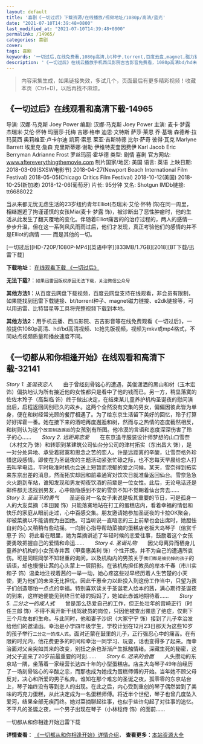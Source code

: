 ```yaml
---
layout: default
title: '喜剧《一切过后》下载资源/在线播放/视频地址/1080p/高清/蓝光'
date: "2021-07-10T14:39:48+0800"
last_modified_at: "2021-07-10T14:39:48+0800"
permalink: /14965/
categories: 喜剧
cover:
tags: 喜剧
keywords: '一切过后,在线免费看,1080p高清,bt种子,torrent,百度云盘,magnet,磁力链,迅雷下载资源'
description: '《一切过后》在线云播放手机西瓜影院吉吉影音免费看，1080p高清bd/hd未删减完整版和tc抢先枪版，mkv/mp4格式，附带bt/torrent种子、magnet/磁力链、百度云盘、网盘资源迅雷下载链接'
---
```


>内容采集生成，如果链接失效，多试几个，页面最后有更多精彩视频！收藏本页（Ctrl+D)，以后再找不麻烦。


## 《一切过后》在线观看和高清下载-14965

导演: 汉娜·马克斯 Joey Power 编剧: 汉娜·马克斯 Joey Power 主演: 麦卡·梦露 杰瑞米·艾伦·怀特 玛丽莎·托梅 吉娜·格申 迪恩·文特斯 萨莎·莱恩 乔·基瑞 森德希·拉玛莫西 奥莉维亚·卢卡尔迪 凯莉·索恩 莱亚·吉斯特德 比尔·萨奇 彼得·瓦克 Marlyne Barrett 埃里克·詹森 克里斯蒂娜·谢勒 伊维特麦奎因费伊 Karl Jacob Eric Berryman Adrianne Frost 罗丝玛丽·霍华德 类型: 剧情 喜剧 官方网站: www.aftereverythingthemovie.com 制片国家/地区: 美国 语言: 英语 上映日期: 2018-03-09(SXSW电影节) 2018-04-27(Newport Beach International Film Festival) 2018-05-05(Chicago Critics Film Festival) 2018-10-12(美国) 2018-10-25(新加坡) 2018-12-06(葡萄牙) 片长: 95分钟 又名: Shotgun IMDb链接: tt6688022

当从来都无忧无虑生活的23岁纽约青年Elliot(杰瑞米·艾伦·怀特 饰)在同一周里，相继邂逅了拘谨谨慎的女孩Mia(麦卡·梦露 饰)，被诊断出了恶性肿瘤时，他的生活从此发生了翻天覆地的变化。伴随着Elliot痛苦的的治疗过程的，两人的感情一步步升温，但在这一系列风风雨雨过后，他们才发现，真正考验他们的感情的并不是Elliot的病情 —— 而是其他的一切。


[一切过后][HD-720P/1080P-MP4][英语中字][833MB/1.7GB][2018][BT下载/迅雷下载]

**下载地址**： [在线观看下载 《一切过后》](https://www.btdx8.com/torrent/yqgh_2018.html) 


**无法下载?**：`如果迅雷因版权原因无法下载，关注微信公众号 `

**其他方法1**：从百度云网盘下载视频，百度云网盘支持在线观看，非会员有限制，如果能找到迅雷下载链接、bt/torrent种子、magnet磁力链接、e2dk链接等，可以用迅雷、比特彗星等工具将完整视频下载到本地。

**其他方法2**：用手机云播、西瓜影院、吉吉影音等在线免费观看《一切过后》，一般提供1080p高清、hd/bd高清视频、tc抢先版视频，视频为mkv或mp4格式，不同站点视频质量和播放速度不同。


## 《一切都从和你相逢开始》在线观看和高清下载-32141

*Story 1. 圣诞夜恋人*　　由于曾经刻骨铭心的遭遇，英俊潇洒的黑山和树（玉木宏 饰）偏执地认为所有接近他的女性都只是看中了他的钱而已。另一方，稍显落寞的佐佐木玲子（高梨临 饰）终于做出决定，在结束某儿童养护机构圣诞夜的慰问演出后，启程返回阔别已久的故乡。这两个全然没有交集的男女，偏偏因彼此皆为单身，便在和树经常光顾的餐厅相遇了。为了给东京生活留下美好的回忆，玲子打算好好挥霍一番。她在接下来的酒吧再度邂逅和树，然而与之热情的态度截然相反，和树则认为这个`故意制造邂逅`的女孩别有所图。他冷漠的言语和态度深深伤害了玲子的心&hellip;…　　*Story 2. 远距离恋爱*　　在东京追寻服装设计师梦想的山口雪奈（木村文乃 饰）和转职到某建筑公司仙台分公司的津村拓实（东出昌大 饰），是一对分处异地、承受着寂寞和思念之苦的恋人。许是远距离的辛酸，让雪奈格外珍惜这段感情。即使在为圣诞夜的主题活动紧张忙碌之际，也不忘每天早晨给恋人打去叫早电话，平时瞅准时机也会送上短暂而浓郁的爱之问候。某天，雪奈得到拓实来东京出差的消息，然而拓实却因和前辈通宵对饮次日就准备返回仙台。雪奈急急火火跑到车站，谁知发现和男友彻夜饮酒的前辈是一位女性。此后，无论电话还是邮件都无法找到男友，心中隐隐感到不安的雪奈不知不觉朝着仙台奔去……　　*Story 3. 圣诞节的勇气*　　圣诞夜对一名女子来说是极其重要的节日，可是孤身一人的大友菜摘（本田翼 饰）只能落寞地站在打工的蛋糕店内，看着幸福的情侣和快乐的家庭从眼前走过，心中百感交集。朋友邀请她参加圣诞夜的卡拉OK聚会，却被菜摘以不能请假为由回绝。可当听说一直暗恋的三上前辈也会出席时，她胆怯自封的心又稍稍有些动摇。一向耐心指导帮助菜摘的蛋糕店老板大岛琴子（倍赏千恵子 饰）将此看在眼里，她为菜摘讲述了年轻时候的恋爱往事，鼓励着这个女孩要勇敢把握自己的爱情和命运&hellip;…　　*Story 4. 圣诞礼物*　　因父母离异而栖身儿童养护机构的小女孩寺井茜（甲斐惠美利 饰）个性开朗，并不为自己的遭遇所哀伤。可是同班同学不知轻重的询问，以及机构内的男孩关于`我们都是被扔掉的孩子`的话语，却也慢慢让茜的心头蒙上一层阴影。在该机构担任教员的岸本千春（市川实和子 饰）温柔地注视着茜的一举一动，她心疼这些过早经历着人生苦楚的小天使，更为他们的未来无比担忧。因此千惠全力以赴投入到这份工作当中，只望为孩子们创造哪怕一点点的幸福。特别喜欢读关于圣诞老人绘本的茜，满心期待圣诞夜的到来，这样她便能见到终日忙碌的妈妈了，她如此赤诚地期待着……　　*Story 5. 二分之一的成人式*　　曾是那么热爱自己的工作，但正处壮年的宫崎正行（时任三郎 饰）不得不离开新干线驾驶员的岗位，只因他被查出罹患了绝症，仅剩下三个月左右的生命。与此同时，他和妻子沙织（大冢宁宁 饰）接到了儿子幸治发给他们的邀请函。幸治是小学四年级学生，学校计划在12月23日那天为这些10岁的孩子举行`二分之一的成人式`。面对还蒙在鼓里的儿子，正行强忍心中的痛苦。在有限的时光内，他花费更多的时间和幸治一同学习、玩耍，话也变得多了起来。而幸治面对父亲突如其来的改变，别扭之余也渐渐产生抵触情绪。深藏生死的秘密，这对父子迎来了20岁前最重要的时刻&hellip;…　　*Story 6. 迟来的会面*　　人头攒动的东京站一隅，坐落着一家经营长达四十年的小型蛋糕店。店主大岛琴子49年前经历了一场刻骨铭心的辛酸之恋，而那也成为她成为蛋糕师傅的开始。当年她不顾父母反对，决心和所爱的男子私奔。谁知在那个难忘的圣诞之夜，孤零零的东京站台上，琴子始终没有等到恋人的出现。在此之后，内心受到重创的琴子偶然尝到了美味的巧克力蛋糕，从此决定成为一名蛋糕师傅。将近半个世纪，琴子也曾几度坠入爱河，结果全部无疾而终。她对菜摘聊起往事，也似乎些许勾起了对往事的追忆。不平凡的圣诞之夜，一个男子出现在琴子（小林稔侍 饰）的面前&hellip;…


一切都从和你相逢开始迅雷下载

**详情查看**： [《一切都从和你相逢开始》详情介绍](/movie/32141/)， **查看更多**：[本站资源大全](/movie/t/all/)

